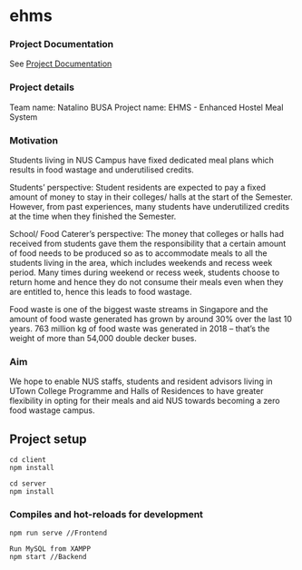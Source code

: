 # ehms

### Project Documentation
See [Project Documentation](https://docs.google.com/document/d/1WKd39_IjsbN3otFYunXsvvmPAzss-GVggSzvITioh4k/edit?usp=sharing)

### Project details
Team name: Natalino BUSA
Project name: EHMS - Enhanced Hostel Meal System

### Motivation
Students living in NUS Campus have fixed dedicated meal plans which results in food wastage and underutilised credits. 
 
Students’ perspective:
Student residents are expected to pay a fixed amount of money to stay in their colleges/ halls at the start of the Semester. However, from past experiences, many students have underutilized credits at the time when they finished the Semester. 
 
School/ Food Caterer’s perspective:
The money that colleges or halls had received from students gave them the responsibility that a certain amount of food needs to be produced so as to accommodate meals to all the students living in the area, which includes weekends and recess week period. Many times during weekend or recess week, students choose to return home and hence they do not consume their meals even when they are entitled to, hence this leads to food wastage.
 
Food waste is one of the biggest waste streams in Singapore and the amount of food waste generated has grown by around 30% over the last 10 years. 763 million kg of food waste was generated in 2018 – that’s the weight of more than 54,000 double decker buses.

### Aim
We hope to enable NUS staffs, students and resident advisors living in UTown College Programme and Halls of Residences to have greater flexibility in opting for their meals and aid NUS towards becoming a zero food wastage campus.

## Project setup
```
cd client
npm install

cd server
npm install
```

### Compiles and hot-reloads for development
```
npm run serve //Frontend

Run MySQL from XAMPP
npm start //Backend
```
